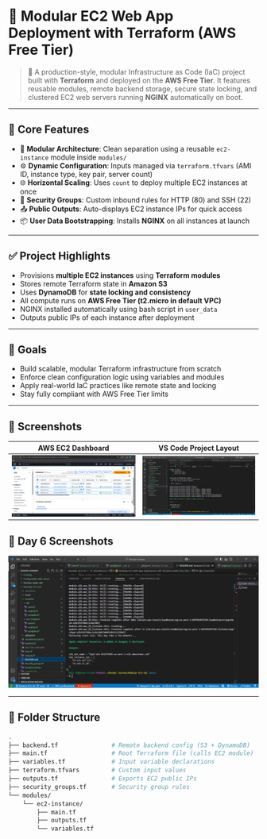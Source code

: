  # 🧱 Modular EC2 Web App Deployment with Terraform (AWS Free Tier)

> 🚀 A production-style, modular Infrastructure as Code (IaC) project built with **Terraform** and deployed on the **AWS Free Tier**. It features reusable modules, remote backend storage, secure state locking, and clustered EC2 web servers running **NGINX** automatically on boot.

---

## 🔧 Core Features

- 🧱 **Modular Architecture**: Clean separation using a reusable `ec2-instance` module inside `modules/`
- ⚙️ **Dynamic Configuration**: Inputs managed via `terraform.tfvars` (AMI ID, instance type, key pair, server count)
- 🌐 **Horizontal Scaling**: Uses `count` to deploy multiple EC2 instances at once
- 🔐 **Security Groups**: Custom inbound rules for HTTP (80) and SSH (22)
- 📤 **Public Outputs**: Auto-displays EC2 instance IPs for quick access
- 📦 **User Data Bootstrapping**: Installs **NGINX** on all instances at launch

---

## ✅ Project Highlights

- Provisions **multiple EC2 instances** using **Terraform modules**
- Stores remote Terraform state in **Amazon S3**
- Uses **DynamoDB** for **state locking and consistency**
- All compute runs on **AWS Free Tier (t2.micro in default VPC)**
- NGINX installed automatically using bash script in `user_data`
- Outputs public IPs of each instance after deployment

---

## 📌 Goals

- Build scalable, modular Terraform infrastructure from scratch
- Enforce clean configuration logic using variables and modules
- Apply real-world IaC practices like remote state and locking
- Stay fully compliant with AWS Free Tier limits

---

## 📸 Screenshots

| AWS EC2 Dashboard | VS Code Project Layout |
|-------------------|------------------------|
| ![EC2 Dashboard](./Asset/aws.png) | ![VS Code](./Asset/code.png) |
## 📸 Day 6 Screenshots
 
![vs-Code](./Asset/day6.png) 


---

## 📁 Folder Structure

```bash
.
├── backend.tf               # Remote backend config (S3 + DynamoDB)
├── main.tf                  # Root Terraform file (calls EC2 module)
├── variables.tf             # Input variable declarations
├── terraform.tfvars         # Custom input values
├── outputs.tf               # Exports EC2 public IPs
├── security_groups.tf       # Security group rules
└── modules/
    └── ec2-instance/
        ├── main.tf
        ├── outputs.tf
        └── variables.tf
